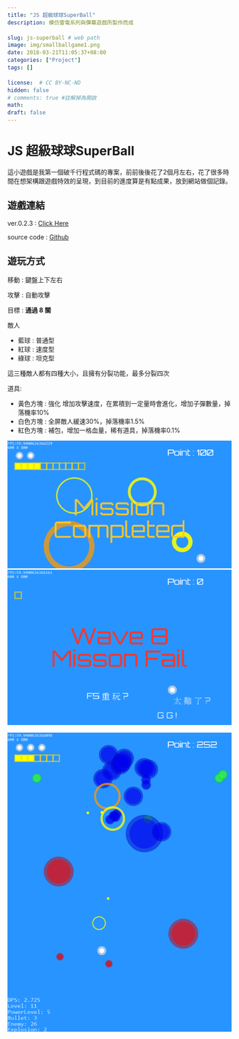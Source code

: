 ```yaml
---
title: "JS 超級球球SuperBall"
description: 模仿雷電系列與彈幕遊戲所製作而成

slug: js-superball # web path
image: img/smallballgame1.png
date: 2018-03-21T11:05:37+08:00
categories: ["Project"]
tags: []

license:  # CC BY-NC-ND
hidden: false
# comments: true #註解掉為開啟
math: 
draft: false
---
```

# JS 超級球球SuperBall

這小遊戲是我第一個破千行程式碼的專案，前前後後花了2個月左右，花了很多時間在想架構跟遊戲特效的呈現，到目前的進度算是有點成果，放到網站做個記錄。


## 遊戲連結

ver.0.2.3 : <a class="link" href="/downloads/Shooting Game Algorithm Maniax/project1 ver0.2.3" target="_blank" rel="noopener">Click Here</a>

source code : [Github](https://github.com/beadx6ggwp/js-superball)

## 遊玩方式

移動 : 鍵盤上下左右

攻擊 : 自動攻擊

目標 : **通過 8 關**

敵人
- 藍球 : 普通型
- 紅球 : 速度型
- 綠球 : 坦克型

這三種敵人都有四種大小，且擁有分裂功能，最多分裂四次

道具:
- 黃色方塊 : 強化 增加攻擊速度，在累積到一定量時會進化，增加子彈數量，掉落機率10%
- 白色方塊 : 全屏敵人緩速30%，掉落機率1.5%
- 紅色方塊 : 補包，增加一格血量，稀有道具，掉落機率0.1%

![任務成功](img/canvas.png)
![任務失敗](img/canvas1.png)

![遊戲畫面](img/smallballgame1.png)
